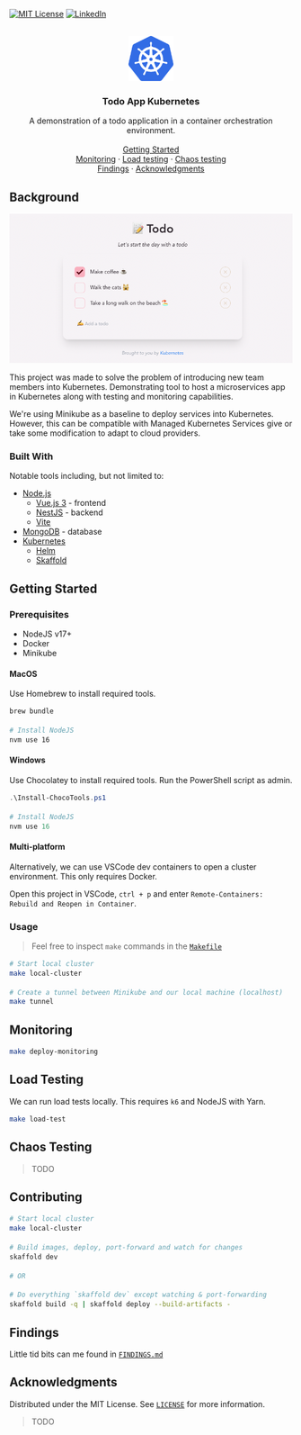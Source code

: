 [![MIT License][license-shield]][license-url]
[![LinkedIn][linkedin-shield]][linkedin-url]

<br />
<div align="center">
    <a href="https://github.com/johnnyhuy/todo-app-kubernetes">
    <img src="https://raw.githubusercontent.com/kubernetes/kubernetes/master/logo/logo.svg" alt="Logo" width="80" height="80">
    </a>
    <h3 align="center">Todo App Kubernetes</h3>
    <p align="center">
    A demonstration of a todo application in a container orchestration environment.
    <br />
    <br />
    <a href="#getting-started">Getting Started</a>
    <br />
    <a href="#monitoring">Monitoring</a>
    ·
    <a href="#load-testing">Load testing</a>
    ·
    <a href="#chaos-testing">Chaos testing</a>
    <br />
    <a href="./FINDINGS.md">Findings</a>
    ·
    <a href="#acknowledgments">Acknowledgments</a>
</div>

## Background

![Todo App][product-screenshot]

This project was made to solve the problem of introducing new team members into Kubernetes. Demonstrating tool to host a microservices app in Kubernetes along with testing and monitoring capabilities.

We're using Minikube as a baseline to deploy services into Kubernetes. However, this can be compatible with Managed Kubernetes Services give or take some modification to adapt to cloud providers.

### Built With

Notable tools including, but not limited to:

* [Node.js](https://nodejs.org/en/)
  * [Vue.js 3](https://vuejs.org/) - frontend
  * [NestJS](https://nestjs.com/) - backend
  * [Vite](https://vitejs.dev/)
* [MongoDB](https://www.mongodb.com/) - database
* [Kubernetes](https://kubernetes.io/)
  * [Helm](https://helm.sh/)
  * [Skaffold](https://skaffold.dev/)

## Getting Started

### Prerequisites

- NodeJS v17+
- Docker
- Minikube

#### MacOS

Use Homebrew to install required tools.

```sh
brew bundle

# Install NodeJS
nvm use 16
```

#### Windows

Use Chocolatey to install required tools. Run the PowerShell script as admin.

```ps1
.\Install-ChocoTools.ps1

# Install NodeJS
nvm use 16
```

#### Multi-platform

Alternatively, we can use VSCode dev containers to open a cluster environment. This only requires Docker.

Open this project in VSCode, `ctrl + p` and enter `Remote-Containers: Rebuild and Reopen in Container`.

### Usage

> Feel free to inspect `make` commands in the [`Makefile`](./Makefile)

```sh
# Start local cluster
make local-cluster

# Create a tunnel between Minikube and our local machine (localhost)
make tunnel
```

## Monitoring

```sh
make deploy-monitoring
```

## Load Testing

We can run load tests locally. This requires `k6` and NodeJS with Yarn.

```sh
make load-test
```

## Chaos Testing

> TODO

## Contributing

```bash
# Start local cluster
make local-cluster

# Build images, deploy, port-forward and watch for changes
skaffold dev

# OR

# Do everything `skaffold dev` except watching & port-forwarding
skaffold build -q | skaffold deploy --build-artifacts -
```

## Findings

Little tid bits can me found in [`FINDINGS.md`](./FINDINGS.md)

## Acknowledgments

Distributed under the MIT License. See [`LICENSE`](./LICENSE) for more information.

> TODO

[contributors-shield]: https://img.shields.io/github/contributors/johnnyhuy/todo-app-kubernetes.svg?style=for-the-badge
[contributors-url]: https://github.com/johnnyhuy/todo-app-kubernetes/graphs/contributors
[forks-shield]: https://img.shields.io/github/forks/johnnyhuy/todo-app-kubernetes.svg?style=for-the-badge
[forks-url]: https://github.com/johnnyhuy/todo-app-kubernetes/network/members
[stars-shield]: https://img.shields.io/github/stars/johnnyhuy/todo-app-kubernetes.svg?style=for-the-badge
[stars-url]: https://github.com/johnnyhuy/todo-app-kubernetes/stargazers
[issues-shield]: https://img.shields.io/github/issues/johnnyhuy/todo-app-kubernetes.svg?style=for-the-badge
[issues-url]: https://github.com/johnnyhuy/todo-app-kubernetes/issues
[license-shield]: https://img.shields.io/github/license/johnnyhuy/todo-app-kubernetes.svg?style=for-the-badge
[license-url]: https://github.com/johnnyhuy/todo-app-kubernetes/blob/master/LICENSE.txt
[linkedin-shield]: https://img.shields.io/badge/-LinkedIn-black.svg?style=for-the-badge&logo=linkedin&colorB=555
[linkedin-url]: https://www.linkedin.com/in/johnnyhuy/
[product-screenshot]: ./images/project-image.png
